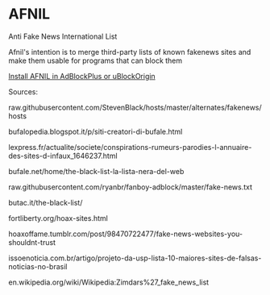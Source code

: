 # AFNIL
Anti Fake News International List

Afnil's intention is to merge third-party lists of known fakenews sites and make them usable for programs that can block them

[Install AFNIL in AdBlockPlus or uBlockOrigin](https://raw.githubusercontent.com/AFNIL-AntiFakeNewsList/AFNIL/master/AFNIL-ABP-uBO.txt)

Sources:

raw.githubusercontent.com/StevenBlack/hosts/master/alternates/fakenews/hosts

bufalopedia.blogspot.it/p/siti-creatori-di-bufale.html

lexpress.fr/actualite/societe/conspirations-rumeurs-parodies-l-annuaire-des-sites-d-infaux_1646237.html

bufale.net/home/the-black-list-la-lista-nera-del-web

raw.githubusercontent.com/ryanbr/fanboy-adblock/master/fake-news.txt

butac.it/the-black-list/

fortliberty.org/hoax-sites.html

hoaxoffame.tumblr.com/post/98470722477/fake-news-websites-you-shouldnt-trust

issoenoticia.com.br/artigo/projeto-da-usp-lista-10-maiores-sites-de-falsas-noticias-no-brasil

en.wikipedia.org/wiki/Wikipedia:Zimdars%27_fake_news_list
